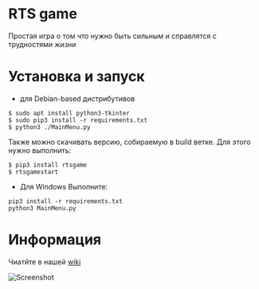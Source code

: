 # RTS game
Простая игра о том что нужно быть сильным и справлятся с трудностями жизни
# Установка и запуск
* для Debian-based дистрибутивов
```shell
$ sudo apt install python3-tkinter
$ sudo pip3 install -r requirements.txt
$ python3 ./MainMenu.py
```
Также можно скачивать версию, собираемую в build ветке. Для этого нужно выполнить:
```shell
$ pip3 install rtsgame
$ rtsgamestart
```
* Для Windows
Выполните:
```
pip3 install -r requirements.txt
python3 MainMenu.py
```
# Информация
Чиатйте в нашей [wiki](https://github.com/ashat1701/rts-game/wiki)
 
![Screenshot](https://i.ibb.co/1vyXQj4/Screenshot-from-2020-10-02-19-18-22.png)
